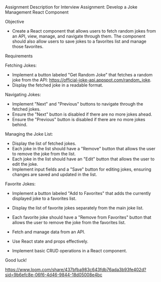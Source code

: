 Assignment Description for Interview
Assignment: Develop a Joke Management React Component

Objective
- Create a React component that allows users to fetch random jokes from an API, view, manage, and navigate through them. The component should also allow users to save jokes to a favorites list and manage those favorites.

Requirements

Fetching Jokes:
- Implement a button labeled "Get Random Joke" that fetches a random joke from the API: https://official-joke-api.appspot.com/random_joke.
- Display the fetched joke in a readable format.

Navigating Jokes:
- Implement "Next" and "Previous" buttons to navigate through the fetched jokes.
- Ensure the "Next" button is disabled if there are no more jokes ahead.
- Ensure the "Previous" button is disabled if there are no more jokes behind.

Managing the Joke List:
- Display the list of fetched jokes.
- Each joke in the list should have a "Remove" button that allows the user to remove the joke from the list.
- Each joke in the list should have an "Edit" button that allows the user to edit the joke.
- Implement input fields and a "Save" button for editing jokes, ensuring changes are saved and updated in the list.

Favorite Jokes:
- Implement a button labeled "Add to Favorites" that adds the currently displayed joke to a favorites list.
- Display the list of favorite jokes separately from the main joke list.
- Each favorite joke should have a "Remove from Favorites" button that allows the user to remove the joke from the favorites list.

- Fetch and manage data from an API.
- Use React state and props effectively.
- Implement basic CRUD operations in a React component.

Good luck!

https://www.loom.com/share/437bfba983c643fdb76ada3b93fe402d?sid=9b6efc8e-06f6-4d46-9844-18d05008e4bc

